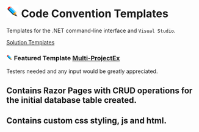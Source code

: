 # ![](/Assets/github-image32x32.png) Code Convention Templates
Templates for the .NET command-line interface and `Visual Studio`.

[Solution Templates](https://github.com/bboy77/Templates/tree/main/SolutionTemplates)

### ![](https://github.com/bboy77/Templates/blob/main/Assets/github-image16x16.png) Featured Template [Multi-ProjectEx](https://github.com/bboy77/Templates/tree/main/SolutionTemplates/Content/Multi-ProjectEx)
Testers needed and any input would be greatly appreciated.
## Contains Razor Pages with CRUD operations for the initial database table created.<br/>
## Contains custom css styling, js and html.


 
